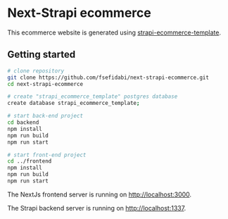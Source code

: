 # Next-Strapi ecommerce

This ecommerce website is generated using [strapi-ecommerce-template](https://github.com/strapi/starters-and-templates/blob/main/packages/templates/ecommerce).

## Getting started
```bash
# clone repository
git clone https://github.com/fsefidabi/next-strapi-ecommerce.git
cd next-strapi-ecommerce

# create "strapi_ecommerce_template" postgres database
create database strapi_ecommerce_template;

# start back-end project
cd backend
npm install
npm run build
npm run start

# start front-end project
cd ../frontend
npm install
npm run build
npm run start
```

The NextJs frontend server is running on [http://localhost:3000](http://localhost:3000).

The Strapi backend server is running on [http://localhost:1337](http://localhost:1337).
